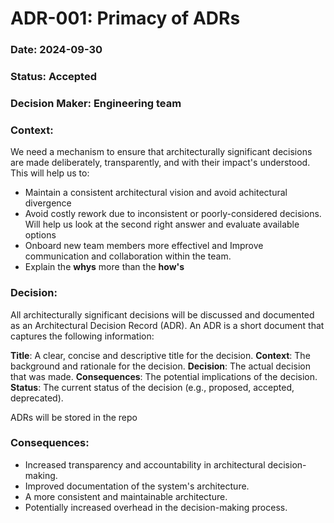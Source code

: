 # ADR-001: Primacy of ADRs

### Date: 2024-09-30

### Status: Accepted

### Decision Maker: Engineering team

### Context:

We need a mechanism to ensure that architecturally significant decisions are made deliberately, transparently, and with their impact's understood. This will help us to:

- Maintain a consistent architectural vision and avoid achitectural divergence
- Avoid costly rework due to inconsistent or poorly-considered decisions. Will help us look at the second right answer and evaluate available options
- Onboard new team members more effectivel and Improve communication and collaboration within the team.
- Explain the **whys** more than the **how's**

### Decision:

All architecturally significant decisions will be discussed and documented as an Architectural Decision Record (ADR). An ADR is a short document that captures the following information:

**Title**: A clear, concise and descriptive title for the decision.
**Context**: The background and rationale for the decision.
**Decision**: The actual decision that was made.
**Consequences**: The potential implications of the decision.
**Status**: The current status of the decision (e.g., proposed, accepted, deprecated).

ADRs will be stored in the repo 

### Consequences:

- Increased transparency and accountability in architectural decision-making.
- Improved documentation of the system's architecture.
- A more consistent and maintainable architecture.
- Potentially increased overhead in the decision-making process.